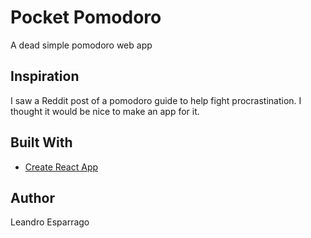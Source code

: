# Pocket Pomodoro
A dead simple pomodoro web app

## Inspiration
I saw a Reddit post of a pomodoro guide to help fight procrastination. I thought it would be nice to make an app for it.

## Built With
* [Create React App](https://github.com/facebook/create-react-app)

## Author
Leandro Esparrago

